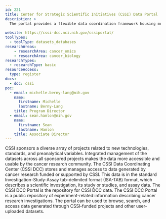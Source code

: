 ```yaml
---
id: 221
title: Center for Strategic Scientific Initiatives (CSSI) Data Portal
description: >
  The portal provides a flexible data coordination framework housing multiple types of biologic data generated by cancer research supported by CSSI.
  
website: https://cssi-dcc.nci.nih.gov/cssiportal/
toolTypes:
  - toolType: datasets_databases
researchAreas:
    - researchArea: cancer_omics
    - researchArea: cancer_biology 
researchTypes:
  - researchType: basic
resourceAccess:
  type: register
docs:
  - doc: cssi
poc:
  - email: michelle.berny-lang@nih.gov
    name:
      firstname: Michelle
      lastname: Berny-Lang
    title: Program Director
  - email: sean.hanlon@nih.gov
    name:
      firstname: Sean
      lastname: Hanlon
    title: Associate Director
---
```

CSSI sponsors a diverse array of projects related to new technologies, standards, and preanalytical variables. Integrated management of the datasets across all sponsored projects makes the data more accessible and usable by the cancer research community. The CSSI Data Coordinating Center (CSSI DCC) stores and manages access to data generated by cancer research funded or supported by CSSI. This data is in the standard Investigation-Study-Assay tab-delimited format (ISA-TAB) format, which describes a scientific investigation, its study or studies, and assay data. The CSSI DCC Portal is the repository for CSSI DCC data. The CSSI DCC Portal is a public repository of experiment-related information describing cancer research investigations. The portal can be used to browse, search, and access data generated through CSSI-funded projects and other user-uploaded datasets.